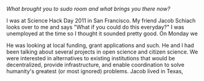 *What brought you to sudo room and what brings you there now?*

I was at Science Hack Day 2011 in San Francisco. My friend Jacob Schiach looks over to me and says "What if you could do this everyday?" I was unemployed at the time so I thought it sounded pretty good. On Monday we 

He was looking at local funding, grant applications and such. He and I had been talking about several projects in open science and citizen science. We were interested in alternatives to existing institutions that would be decentralized, provide infrastructure, and enable coordination to solve humanity's greatest (or most ignored) problems. Jacob lived in Texas,
